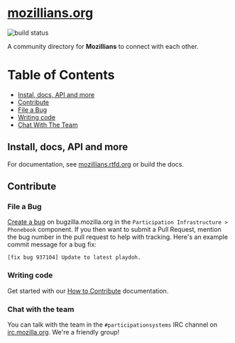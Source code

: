 [mozillians.org](https://mozillians.org)
========
![build status](https://travis-ci.org/mozilla/mozillians.svg?branch=master)

A community directory for **Mozillians** to connect with each other.

Table of Contents
=================

* [Instal, docs, API and more](#install-docs-api-and-more)
* [Contribute](#contribute)
* [File a Bug](#file-a-bug)
* [Writing code](#writing-code)
* [Chat With The Team](#chat-with-the-team)

## Install, docs, API and more
For documentation, see [mozillians.rtfd.org](https://mozillians.readthedocs.org/) or build the docs.

## Contribute

### File a Bug
[Create a bug](https://bugzilla.mozilla.org/enter_bug.cgi?product=Participation%20Infrastructure&component=Phonebook) on bugzilla.mozilla.org in the `Participation Infrastructure > Phonebook` component. If you then want to submit a Pull Request, mention the bug number in the pull request to help with tracking. Here's an example commit message for a bug fix:
```
[fix bug 937104] Update to latest playdoh.
```

### Writing code
Get started with our [How to Contribute](https://mozillians.readthedocs.org/en/latest/contribute.html) documentation.

### Chat with the team
You can talk with the team in the `#participationsystems` IRC channel on [irc.mozilla.org](http://irc.mozilla.org/). We're a friendly group!
